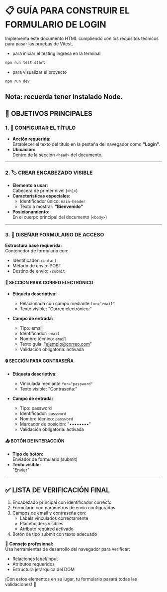 # 📋 GUÍA PARA CONSTRUIR EL FORMULARIO DE LOGIN

Implementa este documento HTML cumpliendo con los requisitos técnicos para pasar las pruebas de Vitest.

- para iniciar el testing ingresa en la terminal

```powershell
npm run test:start
```

- para visualizar el proyecto

```powershell
npm run dev
```

## Nota: recuerda tener instalado Node.

## 🎯 OBJETIVOS PRINCIPALES

### 1. 📌 CONFIGURAR EL TÍTULO

- **Acción requerida:**  
  Establecer el texto del título en la pestaña del navegador como **"Login"**.
- **Ubicación:**  
  Dentro de la sección `<head>` del documento.

---

### 2. 🏷️ CREAR ENCABEZADO VISIBLE

- **Elemento a usar:**  
  Cabecera de primer nivel (`<h1>`)
- **Características especiales:**
  - Identificador único: `main-header`
  - Texto a mostrar: **"Bienvenido"**
- **Posicionamiento:**  
  En el cuerpo principal del documento (`<body>`)

---

### 3. 📝 DISEÑAR FORMULARIO DE ACCESO

**Estructura base requerida:**  
Contenedor de formulario con:

- Identificador: `contact`
- Método de envío: POST
- Destino de envío: `/submit`

#### 🔑 SECCIÓN PARA CORREO ELECTRÓNICO

- **Etiqueta descriptiva:**

  - Relacionada con campo mediante `for="email"`
  - Texto visible: "Correo electrónico:"

- **Campo de entrada:**
  - Tipo: email
  - Identificador: `email`
  - Nombre técnico: `email`
  - Texto guía: "ejemplo@correo.com"
  - Validación obligatoria: activada

#### 🔒 SECCIÓN PARA CONTRASEÑA

- **Etiqueta descriptiva:**

  - Vinculada mediante `for="password"`
  - Texto visible: "Contraseña:"

- **Campo de entrada:**
  - Tipo: password
  - Identificador: `password`
  - Nombre técnico: `password`
  - Marcador de posición: "••••••••"
  - Validación obligatoria: activada

#### 📤 BOTÓN DE INTERACCIÓN

- **Tipo de botón:**  
  Enviador de formulario (submit)
- **Texto visible:**  
  "Enviar"

---

## ✅ LISTA DE VERIFICACIÓN FINAL

1. Encabezado principal con identificador correcto
2. Formulario con parámetros de envío configurados
3. Campos de email y contraseña con:
   - Labels vinculados correctamente
   - Placeholders visibles
   - Atributo required activado
4. Botón de tipo submit con texto adecuado

🚀 **Consejo profesional:**  
Usa herramientas de desarrollo del navegador para verificar:

- Relaciones label/input
- Atributos requeridos
- Estructura jerárquica del DOM

¡Con estos elementos en su lugar, tu formulario pasará todas las validaciones! 🎉
